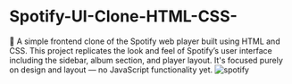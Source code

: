 # Spotify-UI-Clone-HTML-CSS-
🎵 A simple frontend clone of the Spotify web player built using HTML and CSS.
This project replicates the look and feel of Spotify’s user interface including the sidebar, album section, and player layout.
It's focused purely on design and layout — no JavaScript functionality yet.
![spotify](https://github.com/user-attachments/assets/b2427182-a149-4a80-a687-cf7426f19bd1)

